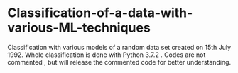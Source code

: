 # Classification-of-a-data-with-various-ML-techniques
Classification with various models of a random data set created on 15th July 1992. Whole classification is done with Python 3.7.2  . Codes are not commented , but will release the commented code for better understanding.
